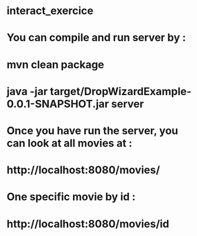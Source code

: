 # interact_exercice

# You can compile and run server by :
# mvn clean package
# java -jar target/DropWizardExample-0.0.1-SNAPSHOT.jar server

# Once you have run the server, you can look at all movies at :
# http://localhost:8080/movies/
# One specific movie by id :
# http://localhost:8080/movies/id
